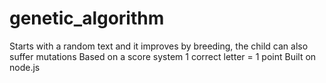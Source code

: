 # genetic_algorithm
Starts with a random text and it improves by breeding, the child can also suffer mutations
Based on a score system 1 correct letter = 1 point
Built on node.js

